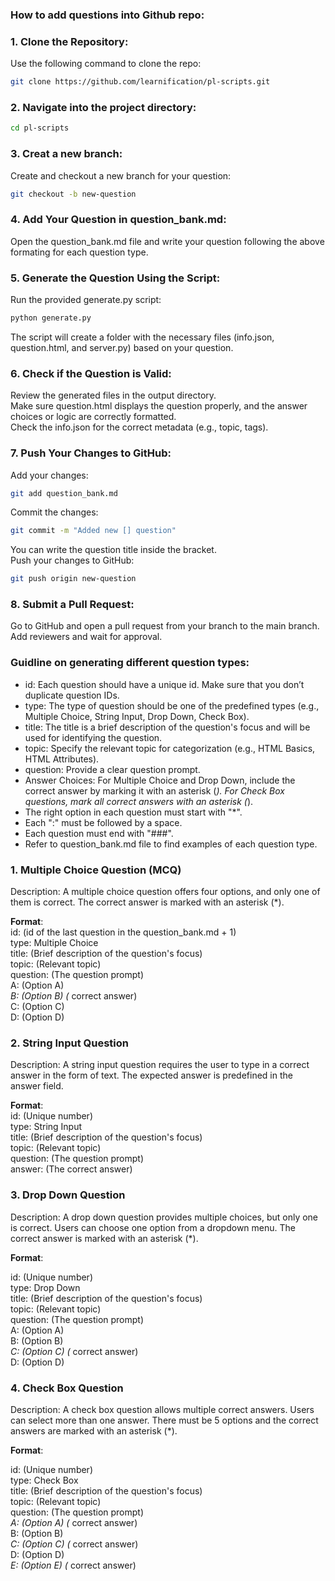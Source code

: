### How to add questions into Github repo:
### 1. Clone the Repository:
Use the following command to clone the repo:

```bash
git clone https://github.com/learnification/pl-scripts.git
```
### 2. Navigate into the project directory:
```bash
cd pl-scripts
```
### 3. Creat a new branch:
Create and checkout a new branch for your question:
```bash
git checkout -b new-question
```
### 4. Add Your Question in question_bank.md:
Open the question_bank.md file and write your question following the above formating for each question type.
### 5. Generate the Question Using the Script:
Run the provided generate.py script:
```bash
python generate.py
```
The script will create a folder with the necessary files (info.json, question.html, and server.py) based on your question. 

### 6. Check if the Question is Valid:  
Review the generated files in the output directory.  
Make sure question.html displays the question properly, and the answer choices or logic are correctly formatted.  
Check the info.json for the correct metadata (e.g., topic, tags).  

### 7. Push Your Changes to GitHub:
Add your changes:

```bash
git add question_bank.md 
```
Commit the changes:
```bash
git commit -m "Added new [] question"
```
You can write the question title inside the bracket.  
Push your changes to GitHub:

```bash
git push origin new-question
```
### 8. Submit a Pull Request:
Go to GitHub and open a pull request from your branch to the main branch.
Add reviewers and wait for approval.

### Guidline on generating different question types:
- id: Each question should have a unique id. Make sure that you don’t duplicate question IDs.
- type: The type of question should be one of the predefined types (e.g., Multiple Choice, String Input, Drop Down, Check Box).
- title: The title is a brief description of the question's focus and will be used for identifying the question.
- topic: Specify the relevant topic for categorization (e.g., HTML Basics, HTML Attributes).
- question: Provide a clear question prompt.
- Answer Choices: For Multiple Choice and Drop Down, include the correct answer by marking it with an asterisk (*). For Check Box questions, mark all correct answers with an asterisk (*).
- The right option in each question must start with "*".  
- Each ":" must be followed by a space.
- Each question must end with "###".
- Refer to question_bank.md file to find examples of each question type.

### 1. **Multiple Choice Question (MCQ)**
Description: A multiple choice question offers four options, and only one of them is correct. The correct answer is marked with an asterisk (*).

**Format**:  
id: (id of the last question in the question_bank.md + 1)  
type: Multiple Choice  
title: (Brief description of the question's focus)  
topic: (Relevant topic)  
question: (The question prompt)  
A: (Option A)  
*B: (Option B)  (* correct answer)  
C: (Option C)  
D: (Option D)  
###  

### 2. **String Input Question** 
Description: A string input question requires the user to type in a correct answer in the form of text. The expected answer is predefined in the answer field.  

**Format**:  
id: (Unique number)  
type: String Input  
title: (Brief description of the question's focus)   
topic: (Relevant topic)    
question: (The question prompt)    
answer: (The correct answer)   
###   

### 3. **Drop Down Question** 
Description: A drop down question provides multiple choices, but only one is correct. Users can choose one option from a dropdown menu. The correct answer is marked with an asterisk (*).  

**Format**:  

id: (Unique number)  
type: Drop Down  
title: (Brief description of the question's focus)  
topic: (Relevant topic)  
question: (The question prompt)  
A: (Option A)  
B: (Option B)  
*C: (Option C)  (* correct answer)  
D: (Option D)  
###  

### 4. **Check Box Question**  
Description: A check box question allows multiple correct answers. Users can select more than one answer. There must be 5 options and the correct answers are marked with an asterisk (*).  

**Format**:

id: (Unique number)  
type: Check Box  
title: (Brief description of the question's focus)  
topic: (Relevant topic)  
question: (The question prompt)  
*A: (Option A) (* correct answer)  
B: (Option B)  
*C: (Option C) (* correct answer)  
D: (Option D)  
*E: (Option E) (* correct answer)  
###  




